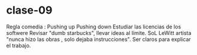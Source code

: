 # clase-09


Regla comedia :
Pushing up
Pushing down 
Estudiar las licencias de los softwere 
Revisar "dumb starbucks", llevar ideas al límite. 
SoL LeWitt artista "nunca hizo las obras , solo dejaba instrucciones". Ser claros para explicar el trabajo. 